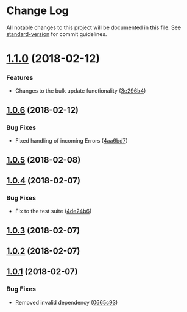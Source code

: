 # Change Log

All notable changes to this project will be documented in this file. See [standard-version](https://github.com/conventional-changelog/standard-version) for commit guidelines.

<a name="1.1.0"></a>
# [1.1.0](https://github.com/karmadev/intercom-service-js/compare/v1.0.6...v1.1.0) (2018-02-12)


### Features

* Changes to the bulk update functionality ([3e296b4](https://github.com/karmadev/intercom-service-js/commit/3e296b4))



<a name="1.0.6"></a>
## [1.0.6](https://github.com/karmadev/intercom-service-js/compare/v1.0.5...v1.0.6) (2018-02-12)


### Bug Fixes

* Fixed handling of incoming Errors ([4aa6bd7](https://github.com/karmadev/intercom-service-js/commit/4aa6bd7))



<a name="1.0.5"></a>
## [1.0.5](https://github.com/karmadev/intercom-service-js/compare/v1.0.4...v1.0.5) (2018-02-08)



<a name="1.0.4"></a>
## [1.0.4](https://github.com/karmadev/intercom-service-js/compare/v1.0.3...v1.0.4) (2018-02-07)


### Bug Fixes

* Fix to the test suite ([4de24b6](https://github.com/karmadev/intercom-service-js/commit/4de24b6))



<a name="1.0.3"></a>
## [1.0.3](https://github.com/karmadev/intercom-service-js/compare/v1.0.2...v1.0.3) (2018-02-07)



<a name="1.0.2"></a>
## [1.0.2](https://github.com/karmadev/intercom-service-js/compare/v1.0.1...v1.0.2) (2018-02-07)



<a name="1.0.1"></a>
## [1.0.1](https://github.com/karmadev/intercom-service-js/compare/v1.0.0...v1.0.1) (2018-02-07)


### Bug Fixes

* Removed invalid dependency ([0665c93](https://github.com/karmadev/intercom-service-js/commit/0665c93))
